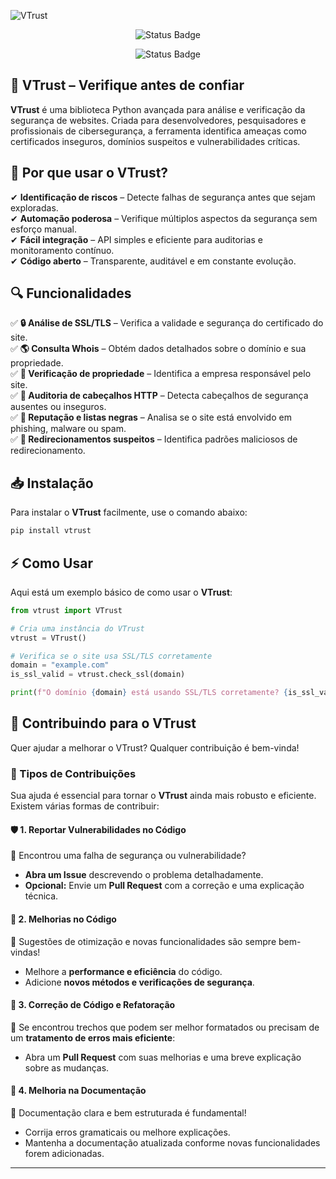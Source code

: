 ![VTrust](https://i.imgur.com/PXraSD4.png)  

<p align="center">
  <img src="https://img.shields.io/badge/python-3670A0?style=for-the-badge&logo=python&logoColor=ffdd54b" alt="Status Badge"/>
</p>

<p align="center">
  <img src="https://img.shields.io/static/v1?label=STATUS&message=EM%20DESENVOLVIMENTO&color=007BFF&style=for-the-badge" alt="Status Badge"/>
</p>

<h2> 🔐 VTrust – Verifique antes de confiar </h2>  

**VTrust** é uma biblioteca Python avançada para análise e verificação da segurança de websites. Criada para desenvolvedores, pesquisadores e profissionais de cibersegurança, a ferramenta identifica ameaças como certificados inseguros, domínios suspeitos e vulnerabilidades críticas.  

## 🚀 Por que usar o VTrust?  

✔ **Identificação de riscos** – Detecte falhas de segurança antes que sejam exploradas.  
✔ **Automação poderosa** – Verifique múltiplos aspectos da segurança sem esforço manual.  
✔ **Fácil integração** – API simples e eficiente para auditorias e monitoramento contínuo.  
✔ **Código aberto** – Transparente, auditável e em constante evolução.  

## 🔍 Funcionalidades  

✅ **🔒 Análise de SSL/TLS** – Verifica a validade e segurança do certificado do site.  
✅ **🌎 Consulta Whois** – Obtém dados detalhados sobre o domínio e sua propriedade.  
✅ **🏢 Verificação de propriedade** – Identifica a empresa responsável pelo site.  
✅ **📑 Auditoria de cabeçalhos HTTP** – Detecta cabeçalhos de segurança ausentes ou inseguros.  
✅ **🛑 Reputação e listas negras** – Analisa se o site está envolvido em phishing, malware ou spam.  
✅ **🔀 Redirecionamentos suspeitos** – Identifica padrões maliciosos de redirecionamento.  

## 📥 Instalação  

Para instalar o **VTrust** facilmente, use o comando abaixo:

```bash
pip install vtrust
```

## ⚡ Como Usar  

Aqui está um exemplo básico de como usar o **VTrust**:

```python
from vtrust import VTrust

# Cria uma instância do VTrust
vtrust = VTrust()

# Verifica se o site usa SSL/TLS corretamente
domain = "example.com"
is_ssl_valid = vtrust.check_ssl(domain)

print(f"O domínio {domain} está usando SSL/TLS corretamente? {is_ssl_valid}")
```

## 🤝 Contribuindo para o VTrust  

Quer ajudar a melhorar o VTrust? Qualquer contribuição é bem-vinda!  

### 📌 Tipos de Contribuições  

Sua ajuda é essencial para tornar o **VTrust** ainda mais robusto e eficiente. Existem várias formas de contribuir:  

#### 🛡️ 1. Reportar Vulnerabilidades no Código  
🔹 Encontrou uma falha de segurança ou vulnerabilidade?  
- **Abra um Issue** descrevendo o problema detalhadamente.  
- **Opcional:** Envie um **Pull Request** com a correção e uma explicação técnica.  

#### 🚀 2. Melhorias no Código  
🔹 Sugestões de otimização e novas funcionalidades são sempre bem-vindas!  
- Melhore a **performance e eficiência** do código.  
- Adicione **novos métodos e verificações de segurança**.  

#### 🔧 3. Correção de Código e Refatoração  
🔹 Se encontrou trechos que podem ser melhor formatados ou precisam de um **tratamento de erros mais eficiente**:  
- Abra um **Pull Request** com suas melhorias e uma breve explicação sobre as mudanças.  

#### 📖 4. Melhoria na Documentação  
🔹 Documentação clara e bem estruturada é fundamental!  
- Corrija erros gramaticais ou melhore explicações.  
- Mantenha a documentação atualizada conforme novas funcionalidades forem adicionadas.  

---